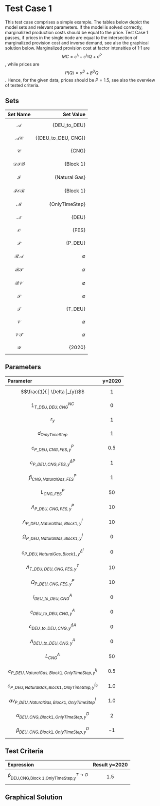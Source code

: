 # Test Case 1

This test case comprises a simple example. The tables below depict the model sets and relevant parameters. If the model is solved correctly, marginalized production costs should be equal to the price. Test Case 1 passes, if prices in the single node are equal to the intersection of marginalized provision cost and inverse demand, see also the graphical solution below. Marginalized provision cost at factor intensities of 1:1 are $$MC=c^{I_{l}} + c^{I_{q}} Q + c^{P}$$, while prices are $$P(Q) = \alpha^{D} + \beta^{D} Q$$. Hence, for the given data, prices should be $P=1.5$, see also the overview of tested criteria.

## Sets
|Set Name|Set Value|
|:----- | ---: |
|$$\mathcal{A}$$ | {DEU\_to\_DEU}|
|$$\mathcal{AC}$$ | {(DEU\_to\_DEU, CNG)}|
|$$\mathcal{C}$$ | {CNG}|
|$$\mathcal{DSB}$$ | {Block 1}|
|$$\mathcal{I}$$ | {Natural Gas}|
|$$\mathcal{IOB}$$ | {Block 1}|
|$$\mathcal{M}$$ | {OnlyTimeStep}|
|$$\mathcal{N}$$ | {DEU}|
|$$\mathcal{O}$$ | {FES}|
|$$\mathcal{P}$$ | {P\_DEU}|
|$$\mathcal{RA}$$ | ∅|
|$$\mathcal{RS}$$ | ∅|
|$$\mathcal{RV}$$ | ∅|
|$$\mathcal{S}$$ | ∅|
|$$\mathcal{T}$$ | {T\_DEU}|
|$$\mathcal{V}$$ | ∅|
|$$\mathcal{VT}$$ | ∅|
|$$\mathcal{Y}$$ | {2020}

## Parameters
|Parameter|y=2020|
|:----- | ---: |
|$$\frac{1}{ \| \Delta \|_{y}}$$ | $$1$$|
|$${1}^{NC}_{T\_DEU,DEU,CNG}$$ | $$0$$|
|$$r_{y}$$ | $$1$$|
|$$d_{OnlyTimeStep}$$ | $$1$$|
|$$c^{P}_{P\_DEU,CNG,FES,y}$$ | $$0.5$$|
|$$c^{\Delta P}_{P\_DEU,CNG,FES,y}$$ | $$1$$|
|$$fi^{P}_{CNG,Natural Gas,FES}$$ | $$1$$|
|$$L^{P}_{CNG,FES}$$ | $$50$$|
|$$\Lambda^{P}_{P\_DEU,CNG,FES,y}$$ | $$10$$|
|$$\Lambda^{I}_{P\_DEU,Natural Gas,Block 1,y}$$ | $$10$$|
|$$\Omega^{I}_{P\_DEU,Natural Gas,Block 1,y}$$ | $$0$$|
|$$c^{\Delta^{I}}_{P\_DEU,Natural Gas,Block 1,y}$$ | $$0$$|
|$$\Lambda^{T}_{T\_DEU,DEU,CNG,FES,y}$$ | $$10$$|
|$$\Omega^{P}_{P\_DEU,CNG,FES,y}$$| $$10$$ |
|$$l^{A}_{DEU\_to\_DEU,CNG}$$| $$0$$|
|$$c^{A}_{DEU\_to\_DEU,CNG,y}$$ | $$0$$|
|$$c^{\Delta A}_{DEU\_to\_DEU,CNG,y}$$ | $$0$$|
|$$\Lambda^{A}_{DEU\_to\_DEU,CNG,y}$$ | $$0$$|
|$$L^{A}_{CNG}$$ | $$50$$|
|$$c^{I_{l}}_{P\_DEU,Natural Gas,Block 1,OnlyTimeStep,y}$$| $$0.5$$|
|$$c^{I_{q}}_{P\_DEU,Natural Gas,Block 1,OnlyTimeStep,y}$$| $$1.0$$|
|$$av^{I}_{P\_DEU,Natural Gas,Block 1,OnlyTimeStep}$$| $$1.0$$|
|$$\alpha^{D}_{DEU,CNG,Block 1,OnlyTimeStep,y}$$| $$2$$|
|$$\beta^{D}_{DEU,CNG,Block 1,OnlyTimeStep,y}$$| $$-1$$|

## Test Criteria
|Expression|Result y=2020|
|:----- | ---: |
|$$\tilde{P}^{T \rightarrow D}_{\text{DEU,CNG,Block 1,OnlyTimeStep,y}}$$ | $$1.5$$|

## Graphical Solution
